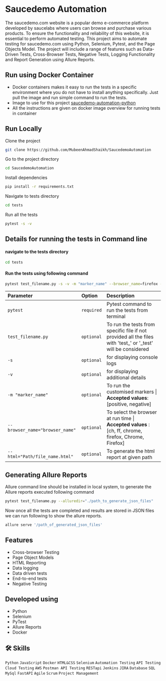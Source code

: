 
# Saucedemo Automation

The saucedemo.com website is a popular demo e-commerce platform developed by saucelabs where users can browse and purchase various products. To ensure the functionality and reliability of this website, it is essential to perform automated testing. This project aims to automate testing for saucedemo.com using Python, Selenium, Pytest, and the Page Objects Model. The project will include a range of features such as Data-Driven Tests, Cross-Browser Tests, Negative Tests, Logging Functionality and Report Generation using Allure Reports.
## Run using Docker Container

- Docker containers makes it easy to run the tests in a specific environment where you do not have to install anything specifically. Just pull the image and run simple command to run the tests.
- Image to use for this project [saucedemo-automation-python](https://hub.docker.com/r/mubeenahmadshaikh/saucedemo-automation-python)
- All the instructions are given on docker image overview for running tests in container

## Run Locally

Clone the project

```bash
git clone https://github.com/MubeenAhmadShaikh/SaucedemoAutomation
```

Go to the project directory

```bash
cd SaucedemoAutomation
```

Install dependencies

```bash
pip install -r requirements.txt
```

Navigate to tests directory
```bash
cd tests
```

Run all the tests

```bash
pytest -s -v
```


## Details for running the tests in Command line

#### navigate to the tests directory
```bash
cd tests
```
#### Run the tests using following command
```bash
pytest test_filename.py -s -v -m "marker_name" --browser_name=firefox --html=path_to_save_report/report.html
```

| Parameter | Option     | Description                |
| :-------- |:-----------| :------------------------- |
| `pytest` | `required` | Pytest command to run the tests from terminal |
| `test_filename.py` | `optional` | To run the tests from specific file if not provided all the files with 'test_' or '_test' will be considered |
| `-s` | `optional` | for displaying console logs|
| `-v` | `optional` | for displaying additional details |
| `-m "marker_name"` | `optional` | To run the customised markers \| **Accepted values**: [positive, negative]|
| `--browser_name="browser_name"` | `optional` | To select the browser at run time  \| **Accepted values** : [ch, ff, chrome, firefox, Chrome, Firefox]|
| `--html="Path/file_name.html"` | `optional` | To generate the html report at given path  |

## Generating Allure Reports

Allure command line should be installed in local system, to generate the Allure reports executed following command

```bash
pytest test_filename.py --alluredir="./path_to_generate_json_files"
```

Now once all the tests are completed and results are stored in JSON files we can run following to show the allure reports. 
```bash
allure serve '/path_of_generated_json_files'
```

## Features

- Cross-browser Testing
- Page Object Models
- HTML Reporting
- Data logging
- Data driven tests 
- End-to-end tests 
- Negative Testing 


## Developed using

- Python
- Selenium
- PyTest
- Allure Reports
- Docker

## 🛠 Skills

`Python` `JavaScript` `Docker` `HTML&CSS` `Selenium` `Automation Testing` `API Testing` `Cloud Testing` `AWS` `Postman API Testing` `RESTapi` `Jenkins` `JIRA` `Database` `SQL` `MySql` `FastAPI` `Agile` `Scrum` `Project Management` 

